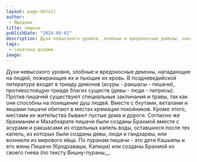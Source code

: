 ```yaml
---
layout: page-detail
author:
 - Яшодеви
title: пишачи
publishDate: "2024-09-01"
description: Духи невысокого уровня, злобные и вредоносные демоны, нападающие на людей, пожирающие их и пьющие их кровь. В поздневедийской литературе входят в триаду демонов (асуры - ракшасы - пишачи), противостоящую триаде благих существ (девы - люди - питрисы). Против пишачей существуют специальные заклинания и травы, так как они способны на похищение душ людей. Вместе с бхутами, веталами и якшами пишачи обитают в местах кремации покойников. Кроме этого, местами их жительства бывают пустые дома и дороги. Согласно же брахманам и Махабхарате пишачи были созданы Брахмой вместе с асурами и ракшасами из отдельных капель воды, оставшихся после тех капель, из которых были созданы девы, люди и гандхарвы, или возникли из мирового яйца. По пуранам пишачи - это дети Кашьяпы и его жены Пишачи (Кродхаваши, Капиши) или созданы Брахмой из своего гнева (по тексту Вишну-пураны.
tags:
 - санатана дхарма
image: 
---
```


Духи невысокого уровня, злобные и вредоносные демоны, нападающие на людей, пожирающие их и пьющие их кровь. В поздневедийской литературе входят в триаду демонов (асуры - ракшасы - пишачи), противостоящую триаде благих существ (девы - люди - питрисы). Против пишачей существуют специальные заклинания и травы, так как они способны на похищение душ людей. Вместе с бхутами, веталами и якшами пишачи обитают в местах кремации покойников. Кроме этого, местами их жительства бывают пустые дома и дороги. Согласно же брахманам и Махабхарате пишачи были созданы Брахмой вместе с асурами и ракшасами из отдельных капель воды, оставшихся после тех капель, из которых были созданы девы, люди и гандхарвы, или возникли из мирового яйца. По пуранам пишачи - это дети Кашьяпы и его жены Пишачи (Кродхаваши, Капиши) или созданы Брахмой из своего гнева (по тексту Вишну-пураны__.


